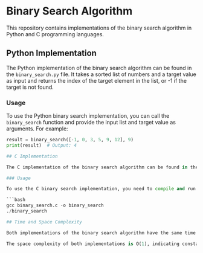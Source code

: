 # Binary Search Algorithm

This repository contains implementations of the binary search algorithm in Python and C programming languages.

## Python Implementation

The Python implementation of the binary search algorithm can be found in the `binary_search.py` file. It takes a sorted list of numbers and a target value as input and returns the index of the target element in the list, or -1 if the target is not found.

### Usage

To use the Python binary search implementation, you can call the `binary_search` function and provide the input list and target value as arguments. For example:

```python
result = binary_search([-1, 0, 3, 5, 9, 12], 9)
print(result)  # Output: 4

## C Implementation

The C implementation of the binary search algorithm can be found in the `binary_search.c` file. It takes a sorted array of integers, the target value, the start index, and the end index of the search range as input. It returns the index of the target element in the array, or -1 if the target is not found.

### Usage

To use the C binary search implementation, you need to compile and run the code. For example:

```bash
gcc binary_search.c -o binary_search
./binary_search

## Time and Space Complexity

Both implementations of the binary search algorithm have the same time complexity. The time complexity is O(log n), where n is the number of elements in the input (list in Python, array in C). This makes the algorithm efficient for searching in sorted lists or arrays.

The space complexity of both implementations is O(1), indicating constant space usage. They don't require additional data structures or memory that scale with the input size.
